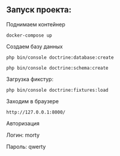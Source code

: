 ## Запуск проекта:
Поднимаем контейнер

`docker-compose up`

Создаем базу данных

`php bin/console doctrine:database:create`

`php bin/console doctrine:schema:create`

Загрузка фикстур:

`php bin/console doctrine:fixtures:load`

Заходим в браузере

`http://127.0.0.1:8000/`

Авторизация

Логин: morty

Пароль: qwerty